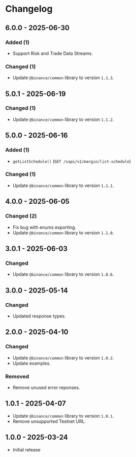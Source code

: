 # Changelog

## 6.0.0 - 2025-06-30

### Added (1)

- Support Risk and Trade Data Streams.

### Changed (1)

- Update `@binance/common` library to version `1.1.3`.

## 5.0.1 - 2025-06-19

### Changed (1)

- Update `@binance/common` library to version `1.1.2`.

## 5.0.0 - 2025-06-16

### Added (1)

- `getListSchedule()` (`GET /sapi/v1/margin/list-schedule`)

### Changed (1)

- Update `@binance/common` library to version `1.1.1`.

## 4.0.0 - 2025-06-05

### Changed (2)

- Fix bug with enums exporting.
- Update `@binance/common` library to version `1.1.0`.

## 3.0.1 - 2025-06-03

### Changed

- Update `@binance/common` library to version `1.0.6`.

## 3.0.0 - 2025-05-14

### Changed

- Updated response types.

## 2.0.0 - 2025-04-10

### Changed

- Update `@binance/common` library to version `1.0.2`.
- Update examples.

### Removed

- Remove unused error reponses.

## 1.0.1 - 2025-04-07

- Update `@binance/common` library to version `1.0.1`.
- Remove unsupported Testnet URL.

## 1.0.0 - 2025-03-24

- Initial release
